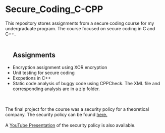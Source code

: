# Secure_Coding_C-CPP
This repository stores assignments from a secure coding course for my undergraduate program. The course focused on secure coding in C and C++.
</br>
</br>
<ul>
  <h2>Assignments</h2>
  <li>Encryption assignment using XOR encryption</li>
  <li>Unit testing for secure coding</li>
  <li>Excpetions in C++</li>
  <li>Static code analysis of buggy code using CPPCheck. The XML file and corresponding analysis are in a zip folder. </li>
</ul>
</br>
</br>
The final project for the course was a security policy for a theoretical company. The security policy can be found <a href="https://docs.google.com/document/d/1k9o2qjUcBDH1NAI6yzLR3i8z5294ZvHBHknuxbjAIFc/edit?usp=sharing">here.</a>
</br>
</br>
A <a href="https://www.youtube.com/watch?v=uXrag4p-264">YouTube Presentation</a> of the security policy is also available. 
